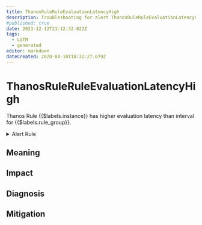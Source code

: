 ```yaml
---
title: ThanosRuleRuleEvaluationLatencyHigh
description: Troubleshooting for alert ThanosRuleRuleEvaluationLatencyHigh
#published: true
date: 2023-12-12T21:12:32.022Z
tags: 
  - LGTM
  - generated
editor: markdown
dateCreated: 2020-04-10T18:32:27.079Z
---
```


# ThanosRuleRuleEvaluationLatencyHigh

Thanos Rule {{$labels.instance}} has higher evaluation latency than interval for {{$labels.rule_group}}.

<details>
  <summary>Alert Rule</summary>

{{% rule "thanos/thanos-ruler.yml" "ThanosRuleRuleEvaluationLatencyHigh" %}}

{{% comment %}}

```yaml
alert: ThanosRuleRuleEvaluationLatencyHigh
expr: (sum by (job, instance, rule_group) (prometheus_rule_group_last_duration_seconds{job=~".*thanos-rule.*"}) > sum by (job, instance, rule_group) (prometheus_rule_group_interval_seconds{job=~".*thanos-rule.*"}))
for: 5m
labels:
    severity: warning
annotations:
    summary: Thanos Rule Rule Evaluation Latency High (instance {{ $labels.instance }})
    description: |-
        Thanos Rule {{$labels.instance}} has higher evaluation latency than interval for {{$labels.rule_group}}.
          VALUE = {{ $value }}
          LABELS = {{ $labels }}
    runbook: https://github.com/srerun/prometheus-alerts/blob/main/content/runbooks/thanos-ruler/ThanosRuleRuleEvaluationLatencyHigh.md

```

{{% /comment %}}

</details>


## Meaning
[//]: # "Short paragraph that explains what the alert means"


## Impact
[//]: # "What could / will happen if the alert is not addressed"



## Diagnosis
[//]: # "Steps to take to identify the cause of the problem"



## Mitigation
[//]: # "The steps necessary to resolve the alert"
